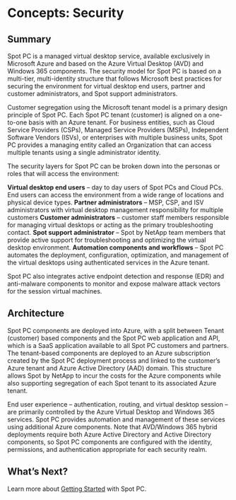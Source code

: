 # Concepts: Security

## Summary

Spot PC is a managed virtual desktop service, available exclusively in Microsoft Azure and based on the Azure Virtual Desktop (AVD) and Windows 365 components. The security model for Spot PC is based on a multi-tier, multi-identity structure that follows Microsoft best practices for securing the environment for virtual desktop end users, partner and customer administrators, and Spot support administrators.

Customer segregation using the Microsoft tenant model is a primary design principle of Spot PC. Each Spot PC tenant (customer) is aligned on a one-to-one basis with an Azure tenant. For business entities, such as Cloud Service Providers (CSPs), Managed Service Providers (MSPs), Independent Software Vendors (ISVs), or enterprises with multiple business units, Spot PC provides a managing entity called an Organization that can access multiple tenants using a single administrator identity.

The security layers for Spot PC can be broken down into the personas or roles that will access the environment:

**Virtual desktop end users** – day to day users of Spot PCs and Cloud PCs. End users can access the environment from a wide range of locations and physical device types.
**Partner administrators** – MSP, CSP, and ISV administrators with virtual desktop management responsibility for multiple customers
**Customer administrators** – customer staff members responsible for managing virtual desktops or acting as the primary troubleshooting contact.
**Spot support administrator** – Spot by NetApp team members that provide active support for troubleshooting and optimizing the virtual desktop environment.
**Automation components and workflows** – Spot PC automates the deployment, configuration, optimization, and management of the virtual desktops using authenticated services in the Azure tenant.

Spot PC also integrates active endpoint detection and response (EDR) and anti-malware components to monitor and expose malware attack vectors for the session virtual machines.

## Architecture

Spot PC components are deployed into Azure, with a split between Tenant (customer) based components and the Spot PC web application and API, which is a SaaS application available to all Spot PC customers and partners. The tenant-based components are deployed to an Azure subscription created by the Spot PC deployment process and linked to the customer’s Azure tenant and Azure Active Directory (AAD) domain. This structure allows Spot by NetApp to incur the costs for the Azure components while also supporting segregation of each Spot tenant to its associated Azure tenant.

End user experience – authentication, routing, and virtual desktop session – are primarily controlled by the Azure Virtual Desktop and Windows 365 services. Spot PC provides automation and management of these services using additional Azure components. Note that AVD/Windows 365 hybrid deployments require both Azure Active Directory and Active Directory components, so Spot PC components are configured with the identity, permissions, and authentication appropriate for each security realm.

## What’s Next?

Learn more about [Getting Started](spot-pc/getting-started/) with Spot PC.
